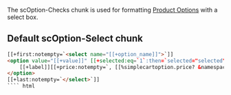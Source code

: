 The scOption-Checks chunk is used for formatting [Product Options](../Frontend/Products/Options) with a select box. 

## Default scOption-Select chunk

```` html
[[+first:notempty=`<select name="[[+option_name]]">`]]
<option value="[[+value]]" [[+selected:eq=`1`:then=`selected="selected"`]]>
    [[+label]][[+price:notempty=`, [[%simplecartoption.price? &namespace=`simplecart` &topic=`tvrenders`]]: [[+price_formatted]]`]][[+percentage:notempty=` ([[+percentage]]%)`]]
</option>
[[+last:notempty=`</select>`]]
```` html



